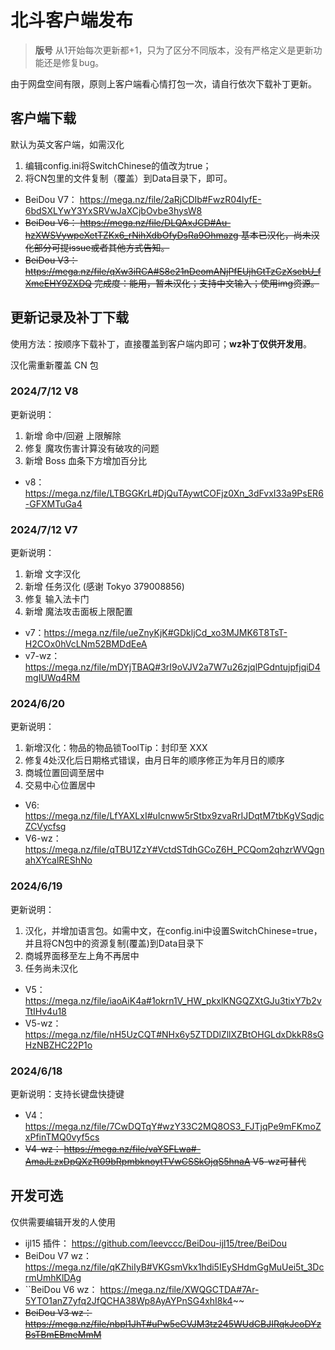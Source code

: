 # 北斗客户端发布

> **版号** 从1开始每次更新都+1，只为了区分不同版本，没有严格定义是更新功能还是修复bug。

由于网盘空间有限，原则上客户端看心情打包一次，请自行依次下载补丁更新。

## 客户端下载
默认为英文客户端，如需汉化 
1. 编辑config.ini将SwitchChinese的值改为true；
2. 将CN包里的文件复制（覆盖）到Data目录下，即可。

- BeiDou V7： https://mega.nz/file/2aRjCDIb#FwzR04lyfE-6bdSXLYwY3YxSRVwJaXCjbOvbe3hysW8
- ~~BeiDou V6： https://mega.nz/file/DLQAxJCD#Au-hzXWSVywpeXetTZKx6_rNihXdbOfyDsRa9Ohmazg
  基本已汉化，尚未汉化部分可提issue或者其他方式告知。~~
- ~~BeiDou V3： https://mega.nz/file/qXw3iRCA#S8e21nDeomANjPfEUjhGtTzCzXsebU_fXmeEHY9ZXDQ
  完成度：能用，暂未汉化；支持中文输入；使用img资源。~~

## 更新记录及补丁下载
使用方法：按顺序下载补丁，直接覆盖到客户端内即可；**wz补丁仅供开发用**。

汉化需重新覆盖 CN 包

### 2024/7/12 V8
更新说明：
1. 新增 命中/回避 上限解除 
2. 修复 魔攻伤害计算没有破攻的问题 
3. 新增 Boss 血条下方增加百分比
- v8：https://mega.nz/file/LTBGGKrL#DjQuTAywtCOFjz0Xn_3dFvxI33a9PsER6-GFXMTuGa4

### 2024/7/12 V7
更新说明：
1. 新增 文字汉化 
2. 新增 任务汉化 (感谢 Tokyo 379008856)
3. 修复 输入法卡门 
4. 新增 魔法攻击面板上限配置
- v7：https://mega.nz/file/ueZnyKjK#GDkljCd_xo3MJMK6T8TsT-H2COx0hVcLNm52BMDdEeA
- v7-wz：https://mega.nz/file/mDYjTBAQ#3rI9oVJV2a7W7u26zjqlPGdntujpfjqiD4mgIUWq4RM

### 2024/6/20
更新说明：
1. 新增汉化：物品的物品锁ToolTip：封印至 XXX
2. 修复4处汉化后日期格式错误，由月日年的顺序修正为年月日的顺序
3. 商城位置回调至居中
4. 交易中心位置居中
- V6: https://mega.nz/file/LfYAXLxI#uIcnww5rStbx9zvaRrIJDqtM7tbKgVSqdjcZCVycfsg
- V6-wz： https://mega.nz/file/qTBU1ZzY#VctdSTdhGCoZ6H_PCQom2qhzrWVQgnahXYcalREShNo

### 2024/6/19
更新说明：
1. 汉化，并增加语言包。如需中文，在config.ini中设置SwitchChinese=true，并且将CN包中的资源复制(覆盖)到Data目录下
2. 商城界面移至左上角不再居中
3. 任务尚未汉化
- V5： https://mega.nz/file/iaoAiK4a#1okrn1V_HW_pkxlKNGQZXtGJu3tixY7b2vTtIHv4u18
- V5-wz： https://mega.nz/file/nH5UzCQT#NHx6y5ZTDDlZllXZBtOHGLdxDkkR8sGHzNBZHC22P1o

### 2024/6/18
更新说明：支持长键盘快捷键
- V4： https://mega.nz/file/7CwDQTqY#wzY33C2MQ8OS3_FJTjqPe9mFKmoZxPfinTMQ0vyf5cs
- ~~V4-wz： https://mega.nz/file/vaYSFLwa#-AmaJLzxDpQXzTt09bRpmbknoytTVwCSSkOjqS5hnaA V5-wz可替代~~

## 开发可选
仅供需要编辑开发的人使用

- ijl15 插件： https://github.com/leevccc/BeiDou-ijl15/tree/BeiDou
- BeiDou V7 wz：https://mega.nz/file/qKZhiIyB#VKGsmVkx1hdi5IEySHdmGgMuUei5t_3DcrmUmhKlDAg
- ``BeiDou V6 wz： https://mega.nz/file/XWQGCTDA#7Ar-5YTO1anZ7yfq2JfQCHA38Wp8AyAYPnSG4xhI8k4~~
- ~~BeiDou V3 wz： https://mega.nz/file/nbpl1JhT#uPw5eGVJM3tz245WUdCBJIRqkJcoDYzBsTBmEBmeMmM~~
